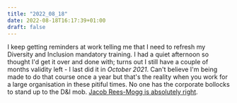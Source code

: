 ```yaml
---
title: "2022_08_18"
date: 2022-08-18T16:17:39+01:00
draft: false
---
```


I keep getting reminders at work telling me that I need to refresh my Diversity and Inclusion mandatory training. I had a quiet afternoon so thought I'd get it over and done with; turns out I still have a couple of months validity left - I last did it in *October 2021*. Can't believe I'm being made to do that course once a year but that's the reality when you work for a large organisation in these pitiful times. No one has the corporate bollocks to stand up to the D&I mob. [Jacob Rees-Mogg is absolutely right](https://www.civilserviceworld.com/professions/article/jacob-rees-mogg-civil-service-training-woke-folderol-diversity-inclusion-check-yo-priviledge-witchcraft).

